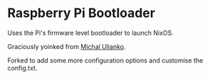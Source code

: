 # Raspberry Pi Bootloader

Uses the Pi's firmware level bootloader to launch NixOS.

Graciously yoinked from [Michal Ulianko](https://codeberg.org/Uli/nixsauce/src/commit/f5f9f030ddfc52828b589c302446fbe3034e97c4/nixos-modules/rpi-loader).

Forked to add some more configuration options and customise the config.txt.
